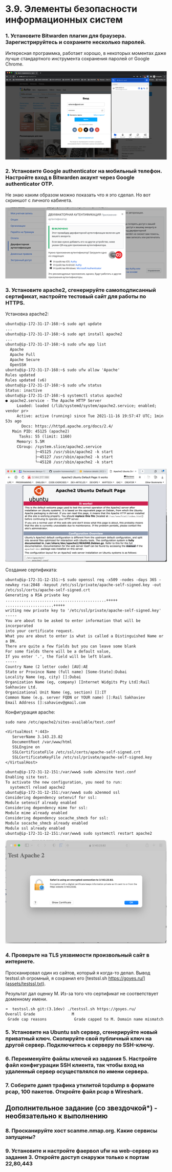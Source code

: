 # 3.9. Элементы безопасности информационных систем

### 1. Установите Bitwarden плагин для браузера. Зарегистрируйтесь и сохраните несколько паролей.

Интересная программка, работает хорошо, в некоторых моментах даже лучше стандартного
инструмента сохранения паролей от Google Chrome.

![Bitwarden](assets/bitwarden.png)

### 2. Установите Google authenticator на мобильный телефон. Настройте вход в Bitwarden акаунт через Google authenticator OTP.

Не знаю каким образом можно показать что я это сделал. Но вот скриншот с личного кабинета.

![Bitwarden 2 Factor Auth](assets/bitwarden-2-factor-auth.png)

### 3. Установите apache2, сгенерируйте самоподписанный сертификат, настройте тестовый сайт для работы по HTTPS.

Установка apache2:

```commandline
ubuntu@ip-172-31-17-168:~$ sudo apt update
...
ubuntu@ip-172-31-17-168:~$ sudo apt install apache2
...
ubuntu@ip-172-31-17-168:~$ sudo ufw app list
  Apache
  Apache Full
  Apache Secure
  OpenSSH
ubuntu@ip-172-31-17-168:~$ sudo ufw allow 'Apache'
Rules updated
Rules updated (v6)
ubuntu@ip-172-31-17-168:~$ sudo ufw status
Status: inactive
ubuntu@ip-172-31-17-168:~$ systemctl status apache2
● apache2.service - The Apache HTTP Server
     Loaded: loaded (/lib/systemd/system/apache2.service; enabled; vendor pr>
     Active: active (running) since Tue 2021-11-16 19:57:47 UTC; 1min 53s ago
       Docs: https://httpd.apache.org/docs/2.4/
   Main PID: 45125 (apache2)
      Tasks: 55 (limit: 1160)
     Memory: 5.5M
     CGroup: /system.slice/apache2.service
             ├─45125 /usr/sbin/apache2 -k start
             ├─45127 /usr/sbin/apache2 -k start
             └─45128 /usr/sbin/apache2 -k start
```

![Apache2 Default Website](assets/apache2.png)

Создание сертификата:

```commandline
ubuntu@ip-172-31-12-151:~$ sudo openssl req -x509 -nodes -days 365 -newkey rsa:2048 -keyout /etc/ssl/private/apache-self-signed.key -out /etc/ssl/certs/apache-self-signed.crt
Generating a RSA private key
............................................+++++
.....................+++++
writing new private key to '/etc/ssl/private/apache-self-signed.key'
-----
You are about to be asked to enter information that will be incorporated
into your certificate request.
What you are about to enter is what is called a Distinguished Name or a DN.
There are quite a few fields but you can leave some blank
For some fields there will be a default value,
If you enter '.', the field will be left blank.
-----
Country Name (2 letter code) [AU]:AE
State or Province Name (full name) [Some-State]:Dubai
Locality Name (eg, city) []:Dubai
Organization Name (eg, company) [Internet Widgits Pty Ltd]:Rail Sakhaviev Ltd.
Organizational Unit Name (eg, section) []:IT
Common Name (e.g. server FQDN or YOUR name) []:Rail Sakhaviev
Email Address []:sahaviev@gmail.com
```

Конфигурация apache: 

```commandline
sudo nano /etc/apache2/sites-available/test.conf
```

```text
<VirtualHost *:443>
   ServerName 3.143.23.82
   DocumentRoot /var/www/html
   SSLEngine on
   SSLCertificateFile /etc/ssl/certs/apache-self-signed.crt
   SSLCertificateKeyFile /etc/ssl/private/apache-self-signed.key
</VirtualHost>
```

```commandline
ubuntu@ip-172-31-12-151:/var/www$ sudo a2ensite test.conf
Enabling site test.
To activate the new configuration, you need to run:
  systemctl reload apache2
ubuntu@ip-172-31-12-151:/var/www$ sudo a2enmod ssl
Considering dependency setenvif for ssl:
Module setenvif already enabled
Considering dependency mime for ssl:
Module mime already enabled
Considering dependency socache_shmcb for ssl:
Module socache_shmcb already enabled
Module ssl already enabled
ubuntu@ip-172-31-12-151:/var/www$ sudo systemctl restart apache2
```

![Apache2 Default Website](assets/apache2-ssl-website.png)

### 4. Проверьте на TLS уязвимости произвольный сайт в интернете.

Просканировал один из сайтов, который я когда-то делал. 
Вывод testssl.sh огромный, я сохранил его [testssl.sh https://goyes.ru/](assets/testssl.txt).

Результат дал оценку M. Из-за того что сертификат не соответствует доменному имени.

```commandline
➜  testssl.sh git:(3.1dev) ./testssl.sh https://goyes.ru/
Overall Grade                M
 Grade cap reasons            Grade capped to M. Domain name mismatch
```

### 5. Установите на Ubuntu ssh сервер, сгенерируйте новый приватный ключ. Скопируйте свой публичный ключ на другой сервер. Подключитесь к серверу по SSH-ключу.

### 6. Переименуйте файлы ключей из задания 5. Настройте файл конфигурации SSH клиента, так чтобы вход на удаленный сервер осуществлялся по имени сервера.

### 7. Соберите дамп трафика утилитой tcpdump в формате pcap, 100 пакетов. Откройте файл pcap в Wireshark.


## Дополнительное задание (со звездочкой*) - необязательно к выполнению

### 8. Просканируйте хост scanme.nmap.org. Какие сервисы запущены?

### 9. Установите и настройте фаервол ufw на web-сервер из задания 3. Откройте доступ снаружи только к портам 22,80,443
